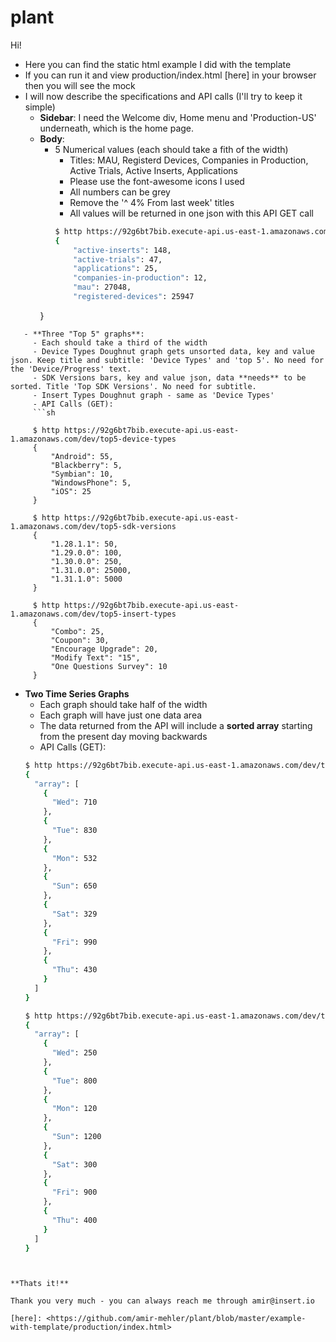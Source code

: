 # plant

Hi!

 - Here you can find the static html example I did with the template
 - If you can run it and view production/index.html [here] in your browser then you will see the mock
 - I will now describe the specifications and API calls (I'll try to keep it simple)
   - **Sidebar**: I need the Welcome div, Home menu and 'Production-US' underneath, which is the home page.
   - **Body**:
     - 5 Numerical values (each should take a fith of the width)
       - Titles: MAU, Registerd Devices, Companies in Production, Active Trials, Active Inserts, Applications
       - Please use the font-awesome icons I used
       - All numbers can be grey
       - Remove the '^ 4% From last week' titles
       - All values will be returned in one json with this API GET call
       ```sh
       $ http https://92g6bt7bib.execute-api.us-east-1.amazonaws.com/dev/scalars
       {
           "active-inserts": 148,
           "active-trials": 47,
           "applications": 25,
           "companies-in-production": 12,
           "mau": 27048,
           "registered-devices": 25947
      }
```
   - **Three "Top 5" graphs**:
     - Each should take a third of the width
     - Device Types Doughnut graph gets unsorted data, key and value json. Keep title and subtitle: 'Device Types' and 'top 5'. No need for the 'Device/Progress' text.
     - SDK Versions bars, key and value json, data **needs** to be sorted. Title 'Top SDK Versions'. No need for subtitle.
     - Insert Types Doughnut graph - same as 'Device Types'
     - API Calls (GET):
     ```sh

     $ http https://92g6bt7bib.execute-api.us-east-1.amazonaws.com/dev/top5-device-types
     {
         "Android": 55,
         "Blackberry": 5,
         "Symbian": 10,
         "WindowsPhone": 5,
         "iOS": 25
     }

     $ http https://92g6bt7bib.execute-api.us-east-1.amazonaws.com/dev/top5-sdk-versions
     {
         "1.28.1.1": 50,
         "1.29.0.0": 100,
         "1.30.0.0": 250,
         "1.31.0.0": 25000,
         "1.31.1.0": 5000
     }

     $ http https://92g6bt7bib.execute-api.us-east-1.amazonaws.com/dev/top5-insert-types
     {
         "Combo": 25,
         "Coupon": 30,
         "Encourage Upgrade": 20,
         "Modify Text": "15",
         "One Questions Survey": 10
     }
```

   - **Two Time Series Graphs**
     - Each graph should take half of the width
     - Each graph will have just one data area
     - The data returned from the API will include a **sorted array** starting from the present day moving backwards
     - API Calls (GET):
     ```sh
     $ http https://92g6bt7bib.execute-api.us-east-1.amazonaws.com/dev/total-impressions-last-7-days
     {
       "array": [
         {
           "Wed": 710
         },
         {
           "Tue": 830
         },
         {
           "Mon": 532
         },
         {
           "Sun": 650
         },
         {
           "Sat": 329
         },
         {
           "Fri": 990
         },
         {
           "Thu": 430
         }
       ]
     }

     $ http https://92g6bt7bib.execute-api.us-east-1.amazonaws.com/dev/total-push-sent-last-7-days
     {
       "array": [
         {
           "Wed": 250
         },
         {
           "Tue": 800
         },
         {
           "Mon": 120
         },
         {
           "Sun": 1200
         },
         {
           "Sat": 300
         },
         {
           "Fri": 900
         },
         {
           "Thu": 400
         }
       ]
     }

```


**Thats it!**

Thank you very much - you can always reach me through amir@insert.io

[here]: <https://github.com/amir-mehler/plant/blob/master/example-with-template/production/index.html>
